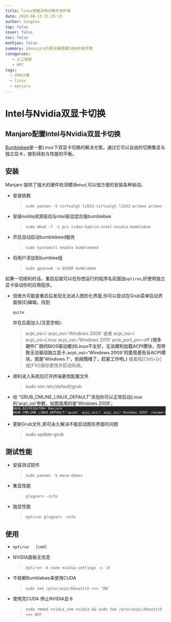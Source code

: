 ```yaml
---
title: linux搭建异构计算开发环境
date: 2018-08-13 21:25:13
author: Sunglow
top: false
cover: false
toc: false
mathjax: false
summary: 以manjaro为例详解搭建CUDA开发环境
categories: 
   - 人工智能  
   - HPC
tags:
  - 异构计算
  - linux
  - manjaro
---
```






# Intel与Nvidia双显卡切换

## Manjaro配置Intel与Nvidia双显卡切换

[Bumblebee](https://github.com/Bumblebee-Project/Bumblebee)是一套Linux下双显卡切换的解决方案，通过它可以自由的切换集显与独立显卡，做到续航与性能的平衡。

## 安装

Manjaro 提供了强大的硬件检测模块`mhwd`,可以很方便的安装各种驱动。

- 安装依赖

  > `sudo pacman -S virtualgl lib32-virtualgl lib32-primus primus`

- 安装nvidia闭源驱动与intel驱动混合版bumblebee

  > `sudo mhwd -f -i pci video-hybrid-intel-nvidia-bumblebee`

- 开启自动启动bumblebeed服务

  > `sudo systemctl enable bumblebeed`

- 将用户添加到bumblee组

  > `sudo gpasswd -a $USER bumblebee`

如果一切顺利的话，重启后就可以在你想运行的程序名前面加`optirun`,好使用独立显卡驱动你的应用程序。

- 但很大可能是重启后发现无法进入图形化界面,你可以尝试在Grub菜单启动界面按[E]编辑，找到

  ```
  quite
  ```

  并在后面加入(注意空格):

  > acpi_osi=! acpi_osi=’Windows 2009’
  > 或者
  > acpi_osi=! acpi_osi=Linux acpi_osi=’Windows 2015’ pcie_port_pm=off
  > **(很多硬件厂商的BIOS驱动都对Linux不友好，无法顺利加载ACPI模块，而导致无法驱动独立显卡,acpi_osi=’Windows 2009’的意思是告诉ACPI模块，我是‘Windows 7’，别闹情绪了，赶紧工作吧。)**
  > 接着按[Ctrl]+[x]或[F10]保存更改并启动系统。

- 顺利进入系统后打开终端更改配置文件

  > sudo vim /etc/default/grub

- 给 “GRUB_CMLINE_LINUX_DEFAULT”添加你可以正常启动Linux的‘acpi_osi’参数，如图我用的是’Windows 2009’。
  ![Grub](attachments/linux搭建异构计算开发环境/manjaro_grub.png)

- 更新Grub文件,即可永久解决不能启动图形界面的问题

  > sudo update-grub

## 测试性能

- 安装测试软件

  > `sudo pacman -S mesa-demos`

- 集显性能

  > `glxgears -info`

- 独显性能

  > `optirun glxgears -info`

## 使用

- `optirun   [cmd]`

- NVIDIA面板无信息

  > `optirun -b none nvidia-settings -c :8`

- 不依赖Bumblebee来使用CUDA

  > `sudo tee /proc/acpi/bbswitch <<< ‘ON’`

- 使用完CUDA 停止NVIDIA显卡

  > `sudo rmmod nvidia_uvm nvidia && sudo tee /proc/acpi/bbswitch <<< OFF`